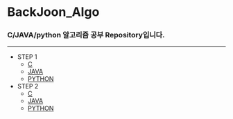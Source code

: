 # BackJoon_Algo
###  C/JAVA/python 알고리즘 공부 Repository입니다.
-----------------------
+ STEP 1
  + [C](https://github.com/jypark92/BackJoon_Algo/tree/main/C/step1)
  + [JAVA](https://github.com/jypark92/BackJoon_Algo/tree/main/JAVA/step1)
  + [PYTHON](https://github.com/jypark92/BackJoon_Algo/tree/main/python/step1)
+ STEP 2
  + [C](https://github.com/jypark92/BackJoon_Algo/tree/main/C/step2)
  + [JAVA](https://github.com/jypark92/BackJoon_Algo/tree/main/JAVA/step2)
  + [PYTHON](https://github.com/jypark92/BackJoon_Algo/tree/main/python/step2)

